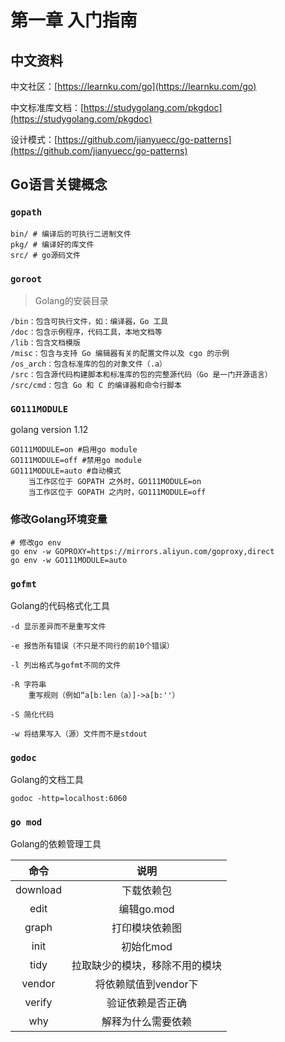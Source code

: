 # 第一章 入门指南

## 中文资料

中文社区：[https://learnku.com/go](https://learnku.com/go)

中文标准库文档：[https://studygolang.com/pkgdoc](https://studygolang.com/pkgdoc)

设计模式：[https://github.com/jianyuecc/go-patterns](https://github.com/jianyuecc/go-patterns)

## Go语言关键概念

### `gopath`

```text
bin/ # 编译后的可执行二进制文件
pkg/ # 编译好的库文件
src/ # go源码文件
```

### `goroot`

> Golang的安装目录

```text
/bin：包含可执行文件，如：编译器，Go 工具
/doc：包含示例程序，代码工具，本地文档等
/lib：包含文档模版
/misc：包含与支持 Go 编辑器有关的配置文件以及 cgo 的示例
/os_arch：包含标准库的包的对象文件（.a）
/src：包含源代码构建脚本和标准库的包的完整源代码（Go 是一门开源语言）
/src/cmd：包含 Go 和 C 的编译器和命令行脚本
```

### `GO111MODULE`

golang version 1.12

```text
GO111MODULE=on #启用go module
GO111MODULE=off #禁用go module
GO111MODULE=auto #自动模式
    当工作区位于 GOPATH 之外时，GO111MODULE=on
    当工作区位于 GOPATH 之内时，GO111MODULE=off
```

### 修改Golang环境变量

```text
# 修改go env
go env -w GOPROXY=https://mirrors.aliyun.com/goproxy,direct
go env -w GO111MODULE=auto
```

### `gofmt`

Golang的代码格式化工具

```text
-d 显示差异而不是重写文件

-e 报告所有错误（不只是不同行的前10个错误）

-l 列出格式与gofmt不同的文件

-R 字符串
    重写规则（例如“a[b:len（a）]->a[b:''）

-S 简化代码

-w 将结果写入（源）文件而不是stdout
```

### `godoc`

Golang的文档工具

```text
godoc -http=localhost:6060
```

### `go mod`

Golang的依赖管理工具

| 命令 | 说明 |
| :---: | :---: |
| download | 下载依赖包 |
| edit | 编辑go.mod |
| graph | 打印模块依赖图 |
| init | 初始化mod |
| tidy | 拉取缺少的模块，移除不用的模块 |
| vendor | 将依赖赋值到vendor下 |
| verify | 验证依赖是否正确 |
| why | 解释为什么需要依赖 |

